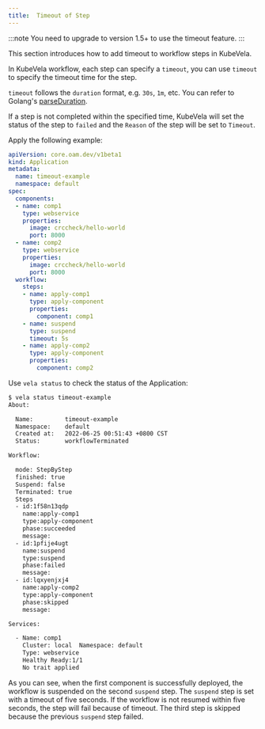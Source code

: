```yaml
---
title:  Timeout of Step
---
```


:::note
You need to upgrade to version 1.5+ to use the timeout feature.
:::

This section introduces how to add timeout to workflow steps in KubeVela.

In KubeVela workflow, each step can specify a `timeout`, you can use `timeout` to specify the timeout time for the step.

`timeout` follows the `duration` format, e.g. `30s`, `1m`, etc. You can refer to Golang's [parseDuration](https://pkg.go.dev/time#ParseDuration).

If a step is not completed within the specified time, KubeVela will set the status of the step to `failed` and the `Reason` of the step will be set to `Timeout`.

Apply the following example:

```yaml
apiVersion: core.oam.dev/v1beta1
kind: Application
metadata:
  name: timeout-example
  namespace: default
spec:
  components:
  - name: comp1
    type: webservice
    properties:
      image: crccheck/hello-world
      port: 8000
  - name: comp2
    type: webservice
    properties:
      image: crccheck/hello-world
      port: 8000
  workflow:
    steps:
    - name: apply-comp1
      type: apply-component
      properties:
        component: comp1
    - name: suspend
      type: suspend
      timeout: 5s
    - name: apply-comp2
      type: apply-component
      properties:
        component: comp2
```

Use `vela status` to check the status of the Application:

```bash
$ vela status timeout-example
About:

  Name:      	timeout-example
  Namespace: 	default
  Created at:	2022-06-25 00:51:43 +0800 CST
  Status:    	workflowTerminated

Workflow:

  mode: StepByStep
  finished: true
  Suspend: false
  Terminated: true
  Steps
  - id:1f58n13qdp
    name:apply-comp1
    type:apply-component
    phase:succeeded
    message:
  - id:1pfije4ugt
    name:suspend
    type:suspend
    phase:failed
    message:
  - id:lqxyenjxj4
    name:apply-comp2
    type:apply-component
    phase:skipped
    message:

Services:

  - Name: comp1
    Cluster: local  Namespace: default
    Type: webservice
    Healthy Ready:1/1
    No trait applied
```

As you can see, when the first component is successfully deployed, the workflow is suspended on the second `suspend` step. The `suspend` step is set with a timeout of five seconds. If the workflow is not resumed within five seconds, the step will fail because of timeout. The third step is skipped because the previous `suspend` step failed.
